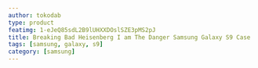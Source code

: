 ```yaml
---
author: tokodab
type: product
featimg: 1-eJeQ85sdL2B9lUHXXDOslSZE3pMS2pJ
title: Breaking Bad Heisenberg I am The Danger Samsung Galaxy S9 Case
tags: [samsung, galaxy, s9]
category: [samsung]
---
```

